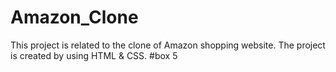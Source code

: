 # Amazon_Clone
This project is related to the clone of Amazon shopping website.
The project is created by using HTML & CSS.
#box 5
